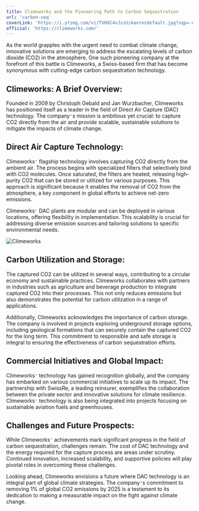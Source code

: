 ```yaml
---
title: Climeworks and the Pioneering Path to Carbon Sequestration
url: 'carbon-seq'
coverLink: 'https://i.ytimg.com/vi/TVHXC4vJssU/maxresdefault.jpg?sqp=-oaymwEmCIAKENAF8quKqQMa8AEB-AH-CYAC0AWKAgwIABABGFQgYihlMA8=&rs=AOn4CLDQmdkbQj2sunUW6fHncBabcAZS2g'
official: 'https://climeworks.com/'
---
```


As the world grapples with the urgent need to combat climate change, innovative solutions are emerging to address the escalating levels of carbon dioxide (CO2) in the atmosphere. One such pioneering company at the forefront of this battle is Climeworks, a Swiss-based firm that has become synonymous with cutting-edge carbon sequestration technology.

## Climeworks: A Brief Overview:

Founded in 2009 by Christoph Gebald and Jan Wurzbacher, Climeworks has positioned itself as a leader in the field of Direct Air Capture (DAC) technology. The company`'`s mission is ambitious yet crucial: to capture CO2 directly from the air and provide scalable, sustainable solutions to mitigate the impacts of climate change.

## Direct Air Capture Technology:

Climeworks`'` flagship technology involves capturing CO2 directly from the ambient air. The process begins with specialized filters that selectively bind with CO2 molecules. Once saturated, the filters are heated, releasing high-purity CO2 that can be stored or utilized for various purposes. This approach is significant because it enables the removal of CO2 from the atmosphere, a key component in global efforts to achieve net-zero emissions.

Climeworks`'` DAC plants are modular and can be deployed in various locations, offering flexibility in implementation. This scalability is crucial for addressing diverse emission sources and tailoring solutions to specific environmental needs.

![Climeworks](https://www.wipo.int/export/sites/www/wipo_magazine/images/en/2020/2020_01_art_1_4_845.jpg)

## Carbon Utilization and Storage:

The captured CO2 can be utilized in several ways, contributing to a circular economy and sustainable practices. Climeworks collaborates with partners in industries such as agriculture and beverage production to integrate captured CO2 into their processes. This not only reduces emissions but also demonstrates the potential for carbon utilization in a range of applications.

Additionally, Climeworks acknowledges the importance of carbon storage. The company is involved in projects exploring underground storage options, including geological formations that can securely contain the captured CO2 for the long term. This commitment to responsible and safe storage is integral to ensuring the effectiveness of carbon sequestration efforts.

## Commercial Initiatives and Global Impact:

Climeworks`'` technology has gained recognition globally, and the company has embarked on various commercial initiatives to scale up its impact. The partnership with SwissRe, a leading reinsurer, exemplifies the collaboration between the private sector and innovative solutions for climate resilience. Climeworks`'` technology is also being integrated into projects focusing on sustainable aviation fuels and greenhouses.

## Challenges and Future Prospects:

While Climeworks`'` achievements mark significant progress in the field of carbon sequestration, challenges remain. The cost of DAC technology and the energy required for the capture process are areas under scrutiny. Continued innovation, increased scalability, and supportive policies will play pivotal roles in overcoming these challenges.

Looking ahead, Climeworks envisions a future where DAC technology is an integral part of global climate strategies. The company`'`s commitment to removing 1% of global CO2 emissions by 2025 is a testament to its dedication to making a measurable impact on the fight against climate change.
